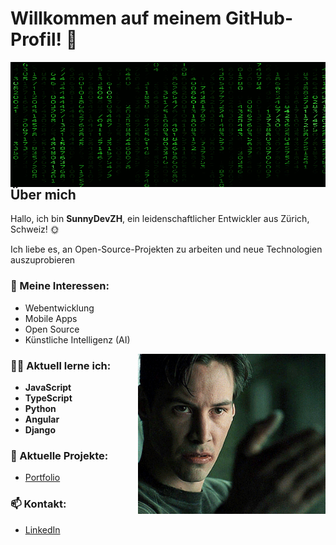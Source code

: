 # Willkommen auf meinem GitHub-Profil! 👋
<img src="https://github.com/SunnyDevZH/SunnyDevZH/blob/main/Nv2.gif" alt="Matrix" width="100%" height="200px" align="right">

## Über mich
Hallo, ich bin **SunnyDevZH**, ein leidenschaftlicher Entwickler aus Zürich, Schweiz! 🌞

Ich liebe es, an Open-Source-Projekten zu arbeiten und neue Technologien auszuprobieren

### 🌟 Meine Interessen:
- Webentwicklung
- Mobile Apps
- Open Source
- Künstliche Intelligenz (AI)

<img src="https://github.com/SunnyDevZH/SunnyDevZH/blob/main/1JKX.gif" alt="Matrix" width="300" align="right">

### 🧑‍💻 Aktuell lerne ich:
- **JavaScript**
- **TypeScript**
- **Python**
- **Angular**
- **Django**

### 🚀 Aktuelle Projekte:
- [Portfolio](https://yannick-vaterlaus.ch/#/)

### 📫 Kontakt:
- [LinkedIn](https://www.linkedin.com/in/yannick-raffael-vaterlaus-11a3072b0/)






